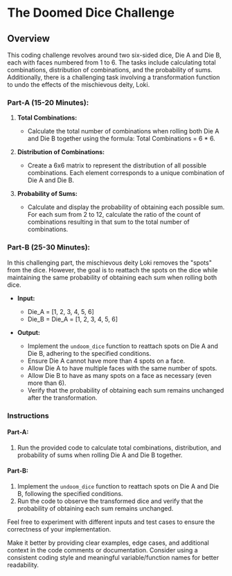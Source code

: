 # The Doomed Dice Challenge

## Overview

This coding challenge revolves around two six-sided dice, Die A and Die B, each with faces numbered from 1 to 6. The tasks include calculating total combinations, distribution of combinations, and the probability of sums. Additionally, there is a challenging task involving a transformation function to undo the effects of the mischievous deity, Loki.

### Part-A (15-20 Minutes):

1. **Total Combinations:**
   - Calculate the total number of combinations when rolling both Die A and Die B together using the formula: Total Combinations = 6 * 6.

2. **Distribution of Combinations:**
   - Create a 6x6 matrix to represent the distribution of all possible combinations. Each element corresponds to a unique combination of Die A and Die B.

3. **Probability of Sums:**
   - Calculate and display the probability of obtaining each possible sum. For each sum from 2 to 12, calculate the ratio of the count of combinations resulting in that sum to the total number of combinations.

### Part-B (25-30 Minutes):

In this challenging part, the mischievous deity Loki removes the "spots" from the dice. However, the goal is to reattach the spots on the dice while maintaining the same probability of obtaining each sum when rolling both dice.

- **Input:**
  - Die_A = [1, 2, 3, 4, 5, 6]
  - Die_B = Die_A = [1, 2, 3, 4, 5, 6]

- **Output:**
  - Implement the `undoom_dice` function to reattach spots on Die A and Die B, adhering to the specified conditions.
  - Ensure Die A cannot have more than 4 spots on a face.
  - Allow Die A to have multiple faces with the same number of spots.
  - Allow Die B to have as many spots on a face as necessary (even more than 6).
  - Verify that the probability of obtaining each sum remains unchanged after the transformation.

### Instructions

#### Part-A:

1. Run the provided code to calculate total combinations, distribution, and probability of sums when rolling Die A and Die B together.

#### Part-B:

1. Implement the `undoom_dice` function to reattach spots on Die A and Die B, following the specified conditions.
2. Run the code to observe the transformed dice and verify that the probability of obtaining each sum remains unchanged.

Feel free to experiment with different inputs and test cases to ensure the correctness of your implementation.

Make it better by providing clear examples, edge cases, and additional context in the code comments or documentation. Consider using a consistent coding style and meaningful variable/function names for better readability.
